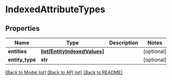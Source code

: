 # IndexedAttributeTypes

## Properties

| Name            | Type                                                    | Description | Notes      |
| --------------- | ------------------------------------------------------- | ----------- | ---------- |
| **entities**    | [**list[EntityIndexedValues]**](EntityIndexedValues.md) |             | [optional] |
| **entity_type** | **str**                                                 |             | [optional] |

[[Back to Model list]](../README.md#documentation-for-models)
[[Back to API list]](../README.md#documentation-for-api-endpoints)
[[Back to README]](../README.md)
